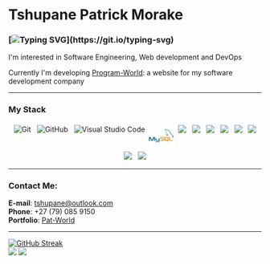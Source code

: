 # Tshupane Patrick Morake
### [![Typing SVG](https://readme-typing-svg.herokuapp.com?font=comfortaa&color=016EEA&size=24&width=500&lines=+Software+Engineer!;UI/UX+Designer!;Full-Stack+Web+Developer!;)](https://git.io/typing-svg)
I'm interested in Software Engineering, Web development and DevOps<br>

Currently I'm developing [Program-World](https://program-world.co.za "Program-World"): a website for my software development company<br>

---
### My Stack

<p align="center">
<img  src="https://cdn.jsdelivr.net/gh/devicons/devicon/icons/git/git-original.svg" alt="Git"  height="40" style="vertical-align:top; margin:4px">
<img  src="https://encrypted-tbn0.gstatic.com/images?q=tbn:ANd9GcSuZ3SKA8cR3JS27Y_ijrqVSHjoDKjM_bhK7Q&usqp=CAU" alt="GitHub"  height="40" style="vertical-align:top;   margin:4px">
<img src="https://cdn.jsdelivr.net/gh/devicons/devicon/icons/vscode/vscode-original.svg" alt="Visual Studio Code" height="40" style="vertical-align:top; margin:4px">
<img src="https://raw.githubusercontent.com/devicons/devicon/master/icons/mysql/mysql-original-wordmark.svg" alt="mysql" height="50"/> 
<img src="https://user-images.githubusercontent.com/76790341/187140476-61664fc5-1562-48a3-a5a5-f2f6d8ac917f.png" height="40" style="vertical-align:top; margin:4px">
<img src="https://user-images.githubusercontent.com/76790341/187141646-76dd8b84-1e63-4b5e-b61d-30040f2573cb.png"height="40" style="vertical-align:top; margin:4px">
<img src="https://user-images.githubusercontent.com/76790341/187141391-bfad1a42-3cc2-4edd-903b-6d362ee63fc2.png" height="40" style="vertical-align:top; margin:4px">
<img src="https://user-images.githubusercontent.com/76790341/187142293-2280c369-2a56-4dcd-8547-df421d9421fe.png" height="40" style="vertical-align:top; margin:4px">
<img src="https://user-images.githubusercontent.com/76790341/187142409-fa9b3fc9-8e08-4870-b4d9-a630a3505339.png" height="40" style="vertical-align:top; margin:4px">
<img src="https://user-images.githubusercontent.com/76790341/187142840-1acfcea2-a215-4f56-b11e-216fc8aa885b.png" height="40" style="vertical-align:top; margin:4px">
<img src="https://github.com/hardope/hardope/assets/76790341/bdd1c63a-98bd-45fa-b82e-0f8c44485066" height="40" style="vertical-align:top; margin:4px">
<img src="https://github.com/Papase14/patworld-portfolio/blob/main/patworld_portfolio/src/assets/skills/tailwind.png" height="40" style="vertical-align:top; margin:4px">
</p>
                                                                                                                                                    
---

### Contact Me: <br>
**E-mail**: tshupane@outlook.com<br>
**Phone**: +27 (79) 085 9150<br>
**Portfolio**: [Pat-World](https://www.patworld.co.za "patworld.co.za")

---

[![GitHub Streak](https://streak-stats.demolab.com?user=Papase14&theme=one-dark-pro&mode=weekly)](https://git.io/streak-stats)<br>
<img height="200em" src="https://github-profile-summary-cards.vercel.app/api/cards/repos-per-language?username=papase14"/>
<img height="200em" src="https://github-profile-summary-cards.vercel.app/api/cards/stats?username=papase14&theme=github"/>
